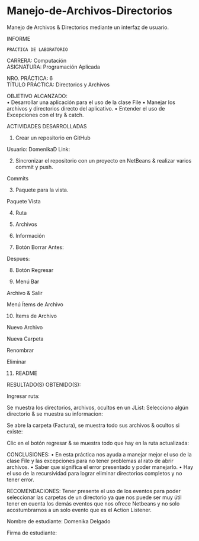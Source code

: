 # Manejo-de-Archivos-Directorios
Manejo de Archivos &amp; Directorios mediante un interfaz de usuario.


INFORME


 	PRÁCTICA DE LABORATORIO 

CARRERA: Computación	
ASIGNATURA: Programación Aplicada

NRO. PRÁCTICA:	6	
TÍTULO PRÁCTICA: Directorios y Archivos


OBJETIVO ALCANZADO:  
•	Desarrollar una aplicación para el uso de la clase File 
•	Manejar los archivos y directorios directo del aplicativo.
•	Entender el uso de Excepciones con el try & catch.

ACTIVIDADES DESARROLLADAS

1.	Crear un repositorio en GitHub

Usuario: DomenikaD
Link: 







2.	Sincronizar el repositorio con un proyecto en NetBeans & realizar varios commit y push.

Commits




3.	Paquete para la vista.

Paquete Vista
 
4.	Ruta
 
5.	Archivos
 
6.	Información 
7.	Botón Borrar
Antes:
 
Despues:
 
8.	Botón Regresar

                                          

9.	Menú Bar

Archivo & Salir
 


Menú Ítems de Archivo
 
10.	Ítems de Archivo

 

















Nuevo Archivo
 
Nueva Carpeta
 





Renombrar
 
Eliminar
 


11.	README



RESULTADO(S) OBTENIDO(S):

Ingresar ruta:
    

Se muestra los directorios, archivos, ocultos en un JList:
Selecciono algún directorio & se muestra su informacion:
 



Se abre la carpeta (Factura), se muestra todo sus archivos & ocultos si existe:
 
Clic en el botón regresar & se muestra todo que hay en la ruta actualizada:
 
 
CONCLUSIONES: 
•	En esta práctica nos ayuda a manejar mejor el uso de la clase File y las excepciones para no tener problemas al rato de abrir archivos.
•	Saber que significa el error presentado y poder manejarlo.
•	Hay el uso de la recursividad para lograr eliminar directorios completos y no tener error.


RECOMENDACIONES: 
Tener presente el uso de los eventos para poder seleccionar las carpetas de un directorio ya que nos puede ser muy útil tener en cuenta los demás eventos que nos ofrece Netbeans y no solo acostumbrarnos a un solo evento que es el Action Listener.


Nombre de estudiante: Domenika Delgado


Firma de estudiante:   

